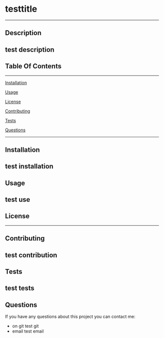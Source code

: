 # testtitle
  ---
## Description

test description
---
## Table Of Contents
---
[Installation](#installation)

[Usage](#usage)

[License](#license)

[Contributing](#contributing)

[Tests](#tests)

[Questions](#questions)

---
## Installation

test installation
---
## Usage

test use
---
## License

---
## Contributing

test contribution
---
## Tests

test tests
---
## Questions

If you have any questions about this project you can contact me:
- on git test git
- email test email
